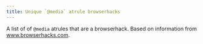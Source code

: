 ```yaml
---
title: Unique `@media` atrule browserhacks
---
```


A list of of `@media` atrules that are a browserhack. Based on information from www.browserhacks.com.
